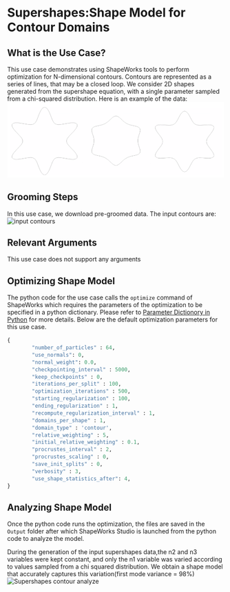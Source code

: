 # Supershapes:Shape Model for Contour Domains

## What is the Use Case?

This use case demonstrates using ShapeWorks tools to perform optimization for N-dimensional contours.
Contours are represented as a series of lines, that may be a closed loop. We consider 2D shapes generated from the supershape equation, with a single parameter sampled from a chi-squared distribution.
Here is an example of the data:
![Supershapes contour](../../img/use-cases/supershapes_contour.png)

## Grooming Steps

In this use case, we download pre-groomed data.
The input contours are: 
![input contours](https://sci.utah.edu/~shapeworks/doc-resources/pngs/supershapes_input.png)
## Relevant Arguments

This use case does not support any arguments

## Optimizing Shape Model
The python code for the use case calls the `optimize` command of ShapeWorks which requires the parameters of the optimization to be specified in a python dictionary. Please refer to [Parameter Dictionory in Python](../../workflow/optimize.md#parameter-dictionary-in-python) for more details.
Below are the default optimization parameters for this use case.


```python
{
        "number_of_particles" : 64,
        "use_normals": 0,
        "normal_weight": 0.0,
        "checkpointing_interval" : 5000,
        "keep_checkpoints" : 0,
        "iterations_per_split" : 100,
        "optimization_iterations" : 500,
        "starting_regularization" : 100,
        "ending_regularization" : 1,
        "recompute_regularization_interval" : 1,
        "domains_per_shape" : 1,
        "domain_type" : 'contour',
        "relative_weighting" : 5,
        "initial_relative_weighting" : 0.1,
        "procrustes_interval" : 2,
        "procrustes_scaling" : 0,
        "save_init_splits" : 0,
        "verbosity" : 3,
        "use_shape_statistics_after": 4,
}
```

## Analyzing Shape Model
Once the python code runs the optimization, the files are saved in the `Output` folder after which ShapeWorks Studio is launched from the python code to analyze the model. 
           
During the generation of the input supershapes data,the n2 and n3 variables were kept constant, and only the n1 variable was varied according to values sampled from a chi squared distribution. We obtain a shape model that accurately captures this variation(first mode variance = 98%)
![Supershapes contour analyze](https://sci.utah.edu/~shapeworks/doc-resources/gifs/supershapes_contour.gif)
